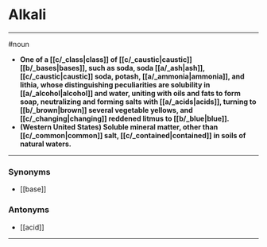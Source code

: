 # Alkali
---
#noun
- **One of a [[c/_class|class]] of [[c/_caustic|caustic]] [[b/_bases|bases]], such as soda, soda [[a/_ash|ash]], [[c/_caustic|caustic]] soda, potash, [[a/_ammonia|ammonia]], and lithia, whose distinguishing peculiarities are solubility in [[a/_alcohol|alcohol]] and water, uniting with oils and fats to form soap, neutralizing and forming salts with [[a/_acids|acids]], turning to [[b/_brown|brown]] several vegetable yellows, and [[c/_changing|changing]] reddened litmus to [[b/_blue|blue]].**
- **(Western United States) Soluble mineral matter, other than [[c/_common|common]] salt, [[c/_contained|contained]] in soils of natural waters.**
---
### Synonyms
- [[base]]
### Antonyms
- [[acid]]
---
